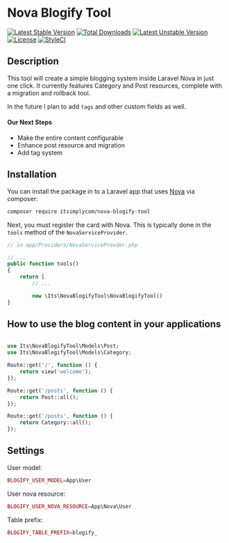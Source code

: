 # Nova Blogify Tool

[![Latest Stable Version](https://poser.pugx.org/itsimplycom/nova-blogify-tool/v/stable)](https://packagist.org/packages/itsimplycom/nova-blogify-tool)
[![Total Downloads](https://poser.pugx.org/itsimplycom/nova-blogify-tool/downloads)](https://packagist.org/packages/itsimplycom/nova-blogify-tool) 
[![Latest Unstable Version](https://poser.pugx.org/itsimplycom/nova-blogify-tool/v/unstable)](https://packagist.org/packages/itsimplycom/nova-blogify-tool)
[![License](https://poser.pugx.org/itsimplycom/nova-blogify-tool/license)](https://packagist.org/packages/itsimplycom/nova-blogify-tool)
[![StyleCI](https://github.styleci.io/repos/154296172/shield?branch=develop)](https://github.styleci.io/repos/154296172)

## Description

This tool will create a simple blogging system inside Laravel Nova in just one click.
It currently features Category and Post resources, complete with a migration and rollback tool.

In the future I plan to add `tags` and other custom fields as well.

#### Our Next Steps

* Make the entire content configurable
* Enhance post resource and migration
* Add tag system


 ## Installation

You can install the package in to a Laravel app that uses [Nova](https://nova.laravel.com) via composer:

```bash
composer require itsimplycom/nova-blogify-tool
```

Next, you must register the card with Nova. This is typically done in the `tools` method of the `NovaServiceProvider`.

```php
// in app/Providers/NovaServiceProvder.php

// ...
public function tools()
{
    return [
        // ...

        new \Its\NovaBlogifyTool\NovaBlogifyTool()
}
```

## How to use the blog content in your applications

```php

use Its\NovaBlogifyTool\Models\Post;
use Its\NovaBlogifyTool\Models\Category;

Route::get('/', function () {
    return view('welcome');
});

Route::get('/posts', function () {
    return Post::all();
});

Route::get('/posts', function () {
    return Category::all();
});
```

## Settings

User model:
```php
BLOGIFY_USER_MODEL=App\User
```

User nova resource:
```php
BLOGIFY_USER_NOVA_RESOURCE=App\Nova\User
```

Table prefix:
```php
BLOGIFY_TABLE_PREFIX=blogify_
```
